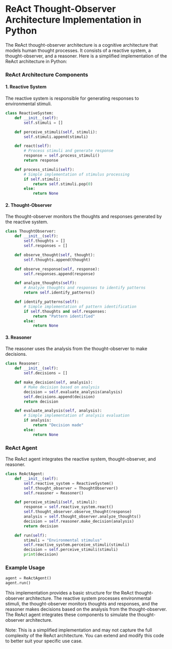 **ReAct Thought-Observer Architecture Implementation in Python**
===========================================================

The ReAct thought-observer architecture is a cognitive architecture that models human thought processes. It consists of a reactive system, a thought-observer, and a reasoner. Here is a simplified implementation of the ReAct architecture in Python:

### ReAct Architecture Components

#### 1. Reactive System
The reactive system is responsible for generating responses to environmental stimuli.

```python
class ReactiveSystem:
    def __init__(self):
        self.stimuli = []

    def perceive_stimuli(self, stimuli):
        self.stimuli.append(stimuli)

    def react(self):
        # Process stimuli and generate response
        response = self.process_stimuli()
        return response

    def process_stimuli(self):
        # Simple implementation of stimulus processing
        if self.stimuli:
            return self.stimuli.pop(0)
        else:
            return None
```

#### 2. Thought-Observer
The thought-observer monitors the thoughts and responses generated by the reactive system.

```python
class ThoughtObserver:
    def __init__(self):
        self.thoughts = []
        self.responses = []

    def observe_thought(self, thought):
        self.thoughts.append(thought)

    def observe_response(self, response):
        self.responses.append(response)

    def analyze_thoughts(self):
        # Analyze thoughts and responses to identify patterns
        return self.identify_patterns()

    def identify_patterns(self):
        # Simple implementation of pattern identification
        if self.thoughts and self.responses:
            return "Pattern identified"
        else:
            return None
```

#### 3. Reasoner
The reasoner uses the analysis from the thought-observer to make decisions.

```python
class Reasoner:
    def __init__(self):
        self.decisions = []

    def make_decision(self, analysis):
        # Make decision based on analysis
        decision = self.evaluate_analysis(analysis)
        self.decisions.append(decision)
        return decision

    def evaluate_analysis(self, analysis):
        # Simple implementation of analysis evaluation
        if analysis:
            return "Decision made"
        else:
            return None
```

### ReAct Agent
The ReAct agent integrates the reactive system, thought-observer, and reasoner.

```python
class ReActAgent:
    def __init__(self):
        self.reactive_system = ReactiveSystem()
        self.thought_observer = ThoughtObserver()
        self.reasoner = Reasoner()

    def perceive_stimuli(self, stimuli):
        response = self.reactive_system.react()
        self.thought_observer.observe_thought(response)
        analysis = self.thought_observer.analyze_thoughts()
        decision = self.reasoner.make_decision(analysis)
        return decision

    def run(self):
        stimuli = "Environmental stimulus"
        self.reactive_system.perceive_stimuli(stimuli)
        decision = self.perceive_stimuli(stimuli)
        print(decision)
```

### Example Usage
```python
agent = ReActAgent()
agent.run()
```

This implementation provides a basic structure for the ReAct thought-observer architecture. The reactive system processes environmental stimuli, the thought-observer monitors thoughts and responses, and the reasoner makes decisions based on the analysis from the thought-observer. The ReAct agent integrates these components to simulate the thought-observer architecture.

Note: This is a simplified implementation and may not capture the full complexity of the ReAct architecture. You can extend and modify this code to better suit your specific use case.